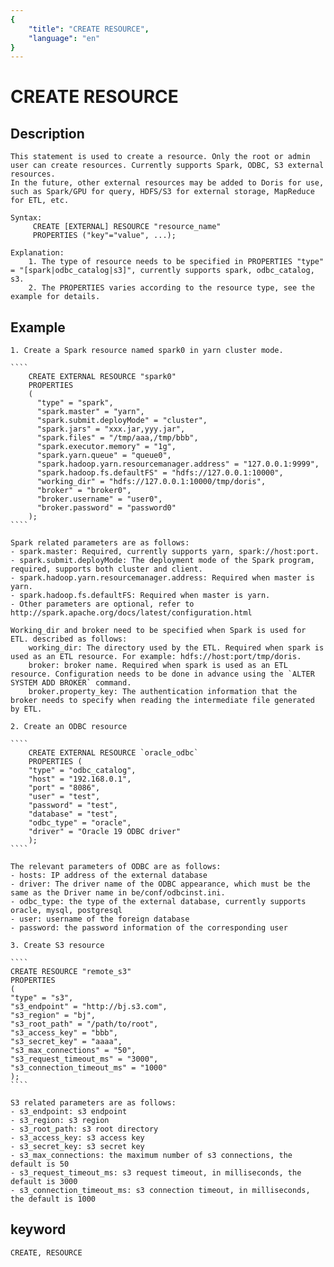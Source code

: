 ```yaml
---
{
    "title": "CREATE RESOURCE",
    "language": "en"
}
---
```


<!-- 
Licensed to the Apache Software Foundation (ASF) under one
or more contributor license agreements.  See the NOTICE file
distributed with this work for additional information
regarding copyright ownership.  The ASF licenses this file
to you under the Apache License, Version 2.0 (the
"License"); you may not use this file except in compliance
with the License.  You may obtain a copy of the License at

  http://www.apache.org/licenses/LICENSE-2.0

Unless required by applicable law or agreed to in writing,
software distributed under the License is distributed on an
"AS IS" BASIS, WITHOUT WARRANTIES OR CONDITIONS OF ANY
KIND, either express or implied.  See the License for the
specific language governing permissions and limitations
under the License.
-->

# CREATE RESOURCE

## Description

    This statement is used to create a resource. Only the root or admin user can create resources. Currently supports Spark, ODBC, S3 external resources.
    In the future, other external resources may be added to Doris for use, such as Spark/GPU for query, HDFS/S3 for external storage, MapReduce for ETL, etc.

    Syntax:
         CREATE [EXTERNAL] RESOURCE "resource_name"
         PROPERTIES ("key"="value", ...);
            
    Explanation:
        1. The type of resource needs to be specified in PROPERTIES "type" = "[spark|odbc_catalog|s3]", currently supports spark, odbc_catalog, s3.
        2. The PROPERTIES varies according to the resource type, see the example for details.

## Example

    1. Create a Spark resource named spark0 in yarn cluster mode.

    ````
        CREATE EXTERNAL RESOURCE "spark0"
        PROPERTIES
        (
          "type" = "spark",
          "spark.master" = "yarn",
          "spark.submit.deployMode" = "cluster",
          "spark.jars" = "xxx.jar,yyy.jar",
          "spark.files" = "/tmp/aaa,/tmp/bbb",
          "spark.executor.memory" = "1g",
          "spark.yarn.queue" = "queue0",
          "spark.hadoop.yarn.resourcemanager.address" = "127.0.0.1:9999",
          "spark.hadoop.fs.defaultFS" = "hdfs://127.0.0.1:10000",
          "working_dir" = "hdfs://127.0.0.1:10000/tmp/doris",
          "broker" = "broker0",
          "broker.username" = "user0",
          "broker.password" = "password0"
        );
    ````
                                                                                                                                                                                                              
    Spark related parameters are as follows:
    - spark.master: Required, currently supports yarn, spark://host:port.
    - spark.submit.deployMode: The deployment mode of the Spark program, required, supports both cluster and client.
    - spark.hadoop.yarn.resourcemanager.address: Required when master is yarn.
    - spark.hadoop.fs.defaultFS: Required when master is yarn.
    - Other parameters are optional, refer to http://spark.apache.org/docs/latest/configuration.html
    
    Working_dir and broker need to be specified when Spark is used for ETL. described as follows:
        working_dir: The directory used by the ETL. Required when spark is used as an ETL resource. For example: hdfs://host:port/tmp/doris.
        broker: broker name. Required when spark is used as an ETL resource. Configuration needs to be done in advance using the `ALTER SYSTEM ADD BROKER` command.
        broker.property_key: The authentication information that the broker needs to specify when reading the intermediate file generated by ETL.

    2. Create an ODBC resource

    ````
        CREATE EXTERNAL RESOURCE `oracle_odbc`
        PROPERTIES (
        "type" = "odbc_catalog",
        "host" = "192.168.0.1",
        "port" = "8086",
        "user" = "test",
        "password" = "test",
        "database" = "test",
        "odbc_type" = "oracle",
        "driver" = "Oracle 19 ODBC driver"
        );
    ````

    The relevant parameters of ODBC are as follows:
    - hosts: IP address of the external database
    - driver: The driver name of the ODBC appearance, which must be the same as the Driver name in be/conf/odbcinst.ini.
    - odbc_type: the type of the external database, currently supports oracle, mysql, postgresql
    - user: username of the foreign database
    - password: the password information of the corresponding user

    3. Create S3 resource
    
    ````
    CREATE RESOURCE "remote_s3"
    PROPERTIES
    (
    "type" = "s3",
    "s3_endpoint" = "http://bj.s3.com",
    "s3_region" = "bj",
    "s3_root_path" = "/path/to/root",
    "s3_access_key" = "bbb",
    "s3_secret_key" = "aaaa",
    "s3_max_connections" = "50",
    "s3_request_timeout_ms" = "3000",
    "s3_connection_timeout_ms" = "1000"
    );
    ````

    S3 related parameters are as follows:
    - s3_endpoint: s3 endpoint
    - s3_region: s3 region
    - s3_root_path: s3 root directory
    - s3_access_key: s3 access key
    - s3_secret_key: s3 secret key
    - s3_max_connections: the maximum number of s3 connections, the default is 50
    - s3_request_timeout_ms: s3 request timeout, in milliseconds, the default is 3000
    - s3_connection_timeout_ms: s3 connection timeout, in milliseconds, the default is 1000


## keyword

    CREATE, RESOURCE
